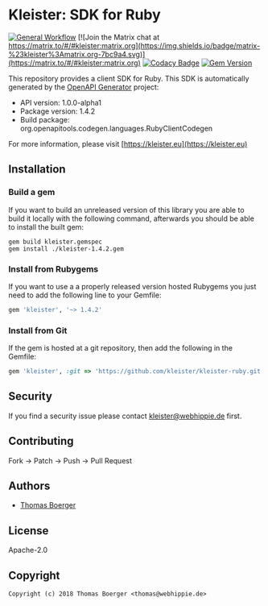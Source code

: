 # Kleister: SDK for Ruby

[![General Workflow](https://github.com/kleister/kleister-ruby/actions/workflows/general.yml/badge.svg)](https://github.com/kleister/kleister-ruby/actions/workflows/general.yml) [![Join the Matrix chat at https://matrix.to/#/#kleister:matrix.org](https://img.shields.io/badge/matrix-%23kleister%3Amatrix.org-7bc9a4.svg)](https://matrix.to/#/#kleister:matrix.org) [![Codacy Badge](https://app.codacy.com/project/badge/Grade/032f6220e14a4942931d5a9beef13243)](https://app.codacy.com/gh/kleister/kleister-ruby/dashboard?utm_source=gh&utm_medium=referral&utm_content=&utm_campaign=Badge_grade) [![Gem Version](https://badge.fury.io/rb/kleister.svg)](https://badge.fury.io/rb/kleister)

This repository provides a client SDK for Ruby. This SDK is automatically
generated by the [OpenAPI Generator][generator] project:

-   API version: 1.0.0-alpha1
-   Package version: 1.4.2
-   Build package: org.openapitools.codegen.languages.RubyClientCodegen

For more information, please visit [https://kleister.eu](https://kleister.eu)

## Installation

### Build a gem

If you want to build an unreleased version of this library you are able to build
it locally with the following command, afterwards you should be able to install
the built gem:

```console
gem build kleister.gemspec
gem install ./kleister-1.4.2.gem
```

### Install from Rubygems

If you want to use a a properly released version hosted Rubygems you just need
to add the following line to your Gemfile:

```ruby
gem 'kleister', '~> 1.4.2'
```

### Install from Git

If the gem is hosted at a git repository, then add the following in the Gemfile:

```ruby
gem 'kleister', :git => 'https://github.com/kleister/kleister-ruby.git'
```

## Security

If you find a security issue please contact
[kleister@webhippie.de](mailto:kleister@webhippie.de) first.

## Contributing

Fork -> Patch -> Push -> Pull Request

## Authors

-   [Thomas Boerger](https://github.com/tboerger)

## License

Apache-2.0

## Copyright

```console
Copyright (c) 2018 Thomas Boerger <thomas@webhippie.de>
```

[generator]: https://openapi-generator.tech
